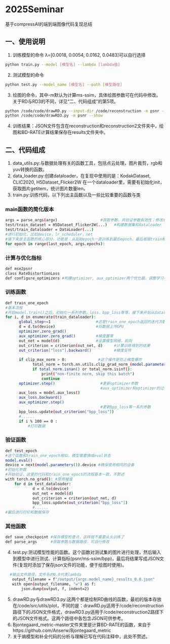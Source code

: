 # 2025Seminar
基于compressAI的端到端图像代码复现总结
## 一、使用说明
1. 训练模型的命令 λ=[0.0018, 0.0054, 0.0162, 0.0483]可以自行选择
```bash
python train.py --model [模型名] --lambda [lambda值]
```
2. 测试模型的命令
```bash
python test.py --model_name [模型名] --path [模型路径]
```
3. 绘图的命令，其中-m默认为计算ms-ssim，具体绘图参数可在代码中修改。关于RD与RD3的不同，详见“二、代码组成”的第5项。
```bash
python /code/code/drawRD.py --input-dir /code/reconstruction -m psnr --show
python /code/code/drawRD3.py -m psnr --show
```
4. 训练结果：JSON文件包含在reconstruction和reconstruction2文件夹中，绘图和BD-RATE计算结果保存在results文件夹中。
## 二、代码组成
1. data_utils.py:与数据处理有关的函数工具，包括点云处理，图片裁剪，rgb和yuv转换的函数。
2. data_loader.py:创建dataloader，在复现中使用的是：KodakDataset, CLIC2020, H5Dataset_Flicker2W
在一个dataloader里，需要有初始化init，获取图片getitem，统计图片数量len。
3. train.py:训练代码，以下列出主函数以及一些比较重要的函数与类
### main函数的简化版本
```bash
args = parse_args(argv)                   #获取参数，并验证参数有效性；修改参数和数据集路径都可以在parse_args中修改default值
test/train_dataset = H5Dataset_Flicker2W(...)   #构建数据集和dataloader
test/train_dataloader = DataLoader(...)
#进行初始化，比如device，lr_scheduler，net
#接下来是主函数的核心部分，功能是：从起始epoch一直训练到最后epoch，最后根据train和test的结果进行best_loss的更新，保留checkpoint
for epoch in range(last_epoch, args.epochs):
```
### 计算与优化指标
```bash
def mse2psnr
class RateDistortionLoss
def configure_optimizers #构建optimizer, aux_optimizer两个优化器，调整学习率
```
### 训练函数
```bash
def train_one_epoch
#基本流程
#开启model.train()之后，初始化一系列参数，loss、bpp_loss等等，接下来开始从dataloader中获取数据
for i, d in enumerate(train_dataloader):
      global_step+=1                    #这是train_one_epoch返回的迭代次数
      d = d.to(device)                  #将数据上传GPU
      optimizer.zero_grad()
      aux_optimizer.zero_grad()         #梯度置零
      out_net = model(d)                #设置模型网络，前向
      out_criterion = criterion(out_net, d)     #计算训练得到的结果
      out_criterion["loss"].backward()          #梯度反传
      
      if clip_max_norm > 0:              #这个操作是防止梯度爆炸
            total_norm = torch.nn.utils.clip_grad_norm_(model.parameters(), clip_max_norm)
            if total_norm.isnan() or total_norm.isinf():
                print("non-finite norm, skip this batch")
                continue
      optimizer.step()                    #更新optimizer参数
                                          #aux_optimizer和optimizer的过程基本一致
      aux_loss = model.aux_loss()
      aux_loss.backward()
      aux_optimizer.step()
                                          #更新bpp_loss等一系列参数
      bpp_loss.update(out_criterion["bpp_loss"])
      #......
      if i % 100 == 0 :
          #打印数据
```
### 验证函数
```bash
def test_epoch
#这个函数和train_one_epoch相似，模型需要换成eval状态
model.eval()
device = next(model.parameters()).device #确保使用相同的设备
#初始化参数
#开始验证，这里的代码和train_one_epoch的流程基本一致，不赘述
with torch.no_grad(): #禁用梯度
    for d in test_dataloader:
            d = d.to(device)
            out_net = model(d)
            out_criterion = criterion(out_net, d)
            bpp_loss.update(out_criterion["bpp_loss"])
            #......
#最后进行打印和数据保存
```
### 其他函数
```bash
def save_checkpoint #保存模型检查点，这样就不需要从头训练了
def parse_args      #获取参数与数据路径，可自行修改
```
4. test.py:测试模型性能的函数。这个函数对测试集的图片进行处理，然后输入到模型中进行测试、计算指标(psnr/ms-ssim/bpp)，最后将结果写成JSON文件(复现时添加了保存json文件的功能，便于绘图时使用)。
 ```bash
   #输出文件路径，文件名的0.0代表lambda
    output_filename = f"/output/{args.model_name}_results_0.0.json"
    with open(output_filename, "w") as f:
        json.dump(output, f, indent=2)
 ```
5. drawRD.py与drawRD3.py:这两个都是绘制RD曲线的函数，最初的版本存放在/code/src/utils/plot，不同的是：drawRD.py适用于/code/reconstruction路径下的JSON文件格式，drawRD3.py适用于/code/reconstruction2路径下的JSON文件格式。这两个路径中各包含JSON可供参考。
6. Bjontegaard_metric-master文件夹里是计算BD-RATE的函数，来自于https://github.com/Anserw/Bjontegaard_metric
7. 关于熵模型和补全代码的分析与理解已写在代码注释中，此处不赘述。
